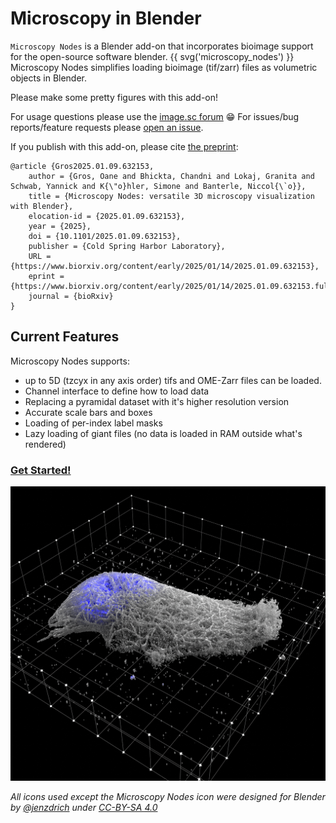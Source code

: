 # Microscopy in Blender

`Microscopy Nodes` is a Blender add-on that incorporates bioimage support for the open-source software blender. {{ svg('microscopy_nodes') }} Microscopy Nodes simplifies loading bioimage (tif/zarr) files as volumetric objects in Blender. 

Please make some pretty figures with this add-on! 

For usage questions please use the [image.sc forum](https://forum.image.sc/tag/microscopy-nodes) 😁
For issues/bug reports/feature requests please [open an issue](https://github.com/oanegros/MicroscopyNodes/issues).

If you publish with this add-on, please cite [the preprint](https://www.biorxiv.org/content/10.1101/2025.01.09.632153v1):
```
@article {Gros2025.01.09.632153,
	author = {Gros, Oane and Bhickta, Chandni and Lokaj, Granita and Schwab, Yannick and K{\"o}hler, Simone and Banterle, Niccol{\`o}},
	title = {Microscopy Nodes: versatile 3D microscopy visualization with Blender},
	elocation-id = {2025.01.09.632153},
	year = {2025},
	doi = {10.1101/2025.01.09.632153},
	publisher = {Cold Spring Harbor Laboratory},
	URL = {https://www.biorxiv.org/content/early/2025/01/14/2025.01.09.632153},
	eprint = {https://www.biorxiv.org/content/early/2025/01/14/2025.01.09.632153.full.pdf},
	journal = {bioRxiv}
} 
```

## Current Features
Microscopy Nodes supports:

- up to 5D (tzcyx in any axis order) tifs and OME-Zarr files can be loaded. 
- Channel interface to define how to load data
- Replacing a pyramidal dataset with it's higher resolution version
- Accurate scale bars and boxes
- Loading of per-index label masks
- Lazy loading of giant files (no data is loaded in RAM outside what's rendered)

### [Get Started!](./tutorials/1_start.md)
<img src="https://github.com/oanegros/MicroscopyNodes/blob/main/figures/newprettyside.png?raw=true" width="600"/>


*All icons used except the Microscopy Nodes icon were designed for Blender by [@jenzdrich](https://blenderartists.org/t/new-icons-for-blender-2-8/1112701) under [CC-BY-SA 4.0](https://creativecommons.org/licenses/by-sa/4.0/deed.en)*
